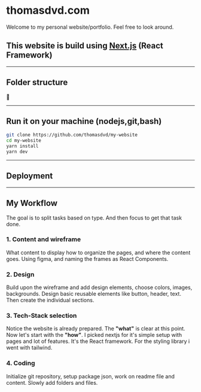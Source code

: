 # thomasdvd.com

Welcome to my personal website/portfolio. Feel free to look around.

## This website is build using [Next.js](https://nextjs.org/) (React Framework)

---

## Folder structure

🚧

---

## Run it on your machine (nodejs,git,bash)

```bash
git clone https://github.com/thomasdvd/my-website
cd my-website
yarn install
yarn dev
```

---

## Deployment

---

## My Workflow

The goal is to split tasks based on type. And then focus to get that task done.

### 1. Content and wireframe

What content to display how to organize the pages, and where the content goes. Using figma, and naming the frames as React Components.

### 2. Design

Build upon the wireframe and add design elements, choose colors, images, backgrounds. Design basic reusable elements like button, header, text. Then create the individual sections.

### 3. Tech-Stack selection

Notice the website is already prepared. The **"what"** is clear at this point. Now let's start with the **"how"**. I picked nextjs for it's simple setup with pages and lot of features. It's the React framework. For the styling library i went with tailwind.

### 4. Coding

Initialize git repository, setup package json, work on readme file and content. Slowly add folders and files.
